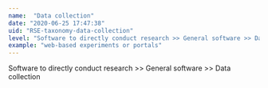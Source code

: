 ```yaml
---
name:  "Data collection"
date: "2020-06-25 17:47:38"
uid: "RSE-taxonomy-data-collection"
level: "Software to directly conduct research >> General software >> Data collection"
example: "web-based experiments or portals" 
---
```


Software to directly conduct research >> General software >> Data collection